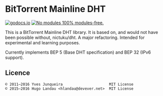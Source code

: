 # BitTorrent Mainline DHT

[![godocs.io](https://godocs.io/github.com/hlandau/dht?status.svg)](https://godocs.io/github.com/hlandau/dht) [![No modules](https://www.devever.net/~hl/f/no-modules2.svg) 100% modules-free.](https://www.devever.net/~hl/gomod)

This is a BitTorrent Mainline DHT library. It is based on, and would not have
been possible without, nictuku/dht. A major refactoring. Intended for
experimental and learning purposes.

Currently implements BEP 5 (Base DHT specification) and BEP 32 (IPv6 support).

## Licence

    © 2011—2016 Yves Junqueira                     MIT License
    © 2015—2016 Hugo Landau <hlandau@devever.net>  MIT License

